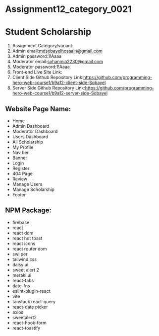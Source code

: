# Assignment12_category_0021

# Student Scholarship

1. Assignment Category/variant:
2. Admin email:mdsobayelhossain@gmail.com
3. Admin password:1!Aaaa
4. Moderator email:sohanmia2230@gmail.com
5. Moderator password:1!Aaaa
6. Front-end Live Site Link:
7. Client Side Github Repository Link:https://github.com/programming-hero-web-course1/b9a12-client-side-Sobayel
8. Server Side Github Repository Link:https://github.com/programming-hero-web-course1/b9a12-server-side-Sobayel

## Website Page Name:
- Home
- Admin Dashboard
- Moderator Dashboard
- Users Dashboard
- All Scholarship
- My Profile
- Nav ber 
- Banner
- Login
- Register
- 404 Page
- Review
- Manage Users
- Manage Scholarship
- Footer


## NPM Package:
- firebase
- react
- react dom
- react hot toast
- react icons
- react router dom
- swi per
- tailwind css
- daisy ui
- sweet alert 2
- meraki ui
- react-tabs
- date-fns
- eslint-plugin-react
- vite
- tanstack react-query
- react-date picker
- axios
- sweetalert2
- react-hook-form
- react-toastify


